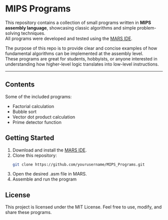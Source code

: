 # MIPS Programs

This repository contains a collection of small programs written in **MIPS assembly language**, showcasing classic algorithms and simple problem-solving techniques.  
All programs were developed and tested using the [MARS IDE](http://courses.missouristate.edu/kenvollmar/mars/).

The purpose of this repo is to provide clear and concise examples of how fundamental algorithms can be implemented at the assembly level.  
These programs are great for students, hobbyists, or anyone interested in understanding how higher-level logic translates into low-level instructions.

---

## Contents

Some of the included programs:
- Factorial calculation
- Bubble sort
- Vector dot product calculation
- Prime detector function



## Getting Started

1. Download and install the [MARS IDE](http://courses.missouristate.edu/kenvollmar/mars/).
2. Clone this repository:
   ```bash
   git clone https://github.com/yourusername/MIPS_Programs.git
3. Open the desired .asm file in MARS.
4. Assemble and run the program

## License
This project is licensed under the MIT License. Feel free to use, modify, and share these programs.
